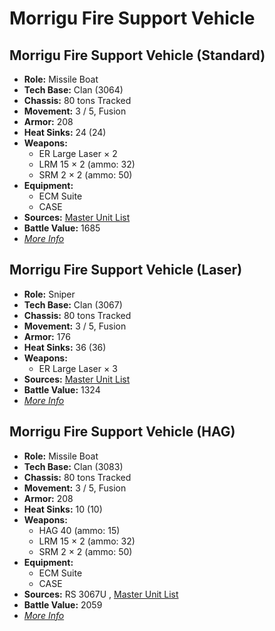 # Morrigu Fire Support Vehicle 

## Morrigu Fire Support Vehicle (Standard) 

- **Role:** Missile Boat 
- **Tech Base:** Clan (3064) 
- **Chassis:** 80 tons Tracked 
- **Movement:** 3 / 5, Fusion 
- **Armor:** 208 
- **Heat Sinks:** 24 (24) 
- **Weapons:** 
  - ER Large Laser × 2 
  - LRM 15 × 2 (ammo: 32) 
  - SRM 2 × 2 (ammo: 50) 
- **Equipment:** 
  - ECM Suite 
  - CASE 
- **Sources:** [Master Unit List](http://masterunitlist.info/Unit/Details/4674/morrigu-fire-support-vehicle-standard) 
- **Battle Value:** 1685 
- [*More Info*](morrigu_fire_support_vehicle/morrigu_fire_support_vehicle_standard.md) 

## Morrigu Fire Support Vehicle (Laser) 

- **Role:** Sniper 
- **Tech Base:** Clan (3067) 
- **Chassis:** 80 tons Tracked 
- **Movement:** 3 / 5, Fusion 
- **Armor:** 176 
- **Heat Sinks:** 36 (36) 
- **Weapons:** 
  - ER Large Laser × 3 
- **Sources:** [Master Unit List](http://masterunitlist.info/Unit/Details/4673/morrigu-fire-support-vehicle-laser) 
- **Battle Value:** 1324 
- [*More Info*](morrigu_fire_support_vehicle/morrigu_fire_support_vehicle_laser.md) 

## Morrigu Fire Support Vehicle (HAG) 

- **Role:** Missile Boat 
- **Tech Base:** Clan (3083) 
- **Chassis:** 80 tons Tracked 
- **Movement:** 3 / 5, Fusion 
- **Armor:** 208 
- **Heat Sinks:** 10 (10) 
- **Weapons:** 
  - HAG 40 (ammo: 15) 
  - LRM 15 × 2 (ammo: 32) 
  - SRM 2 × 2 (ammo: 50) 
- **Equipment:** 
  - ECM Suite 
  - CASE 
- **Sources:** RS 3067U , [Master Unit List](http://masterunitlist.info/Unit/Details/5738/morrigu-fire-support-vehicle-hag) 
- **Battle Value:** 2059 
- [*More Info*](morrigu_fire_support_vehicle/morrigu_fire_support_vehicle_hag.md) 

